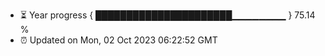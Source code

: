 - ⏳ Year progress { ██████████████████████▁▁▁▁▁▁▁▁ } 75.14 %
- ⏰ Updated on Mon, 02 Oct 2023 06:22:52 GMT

